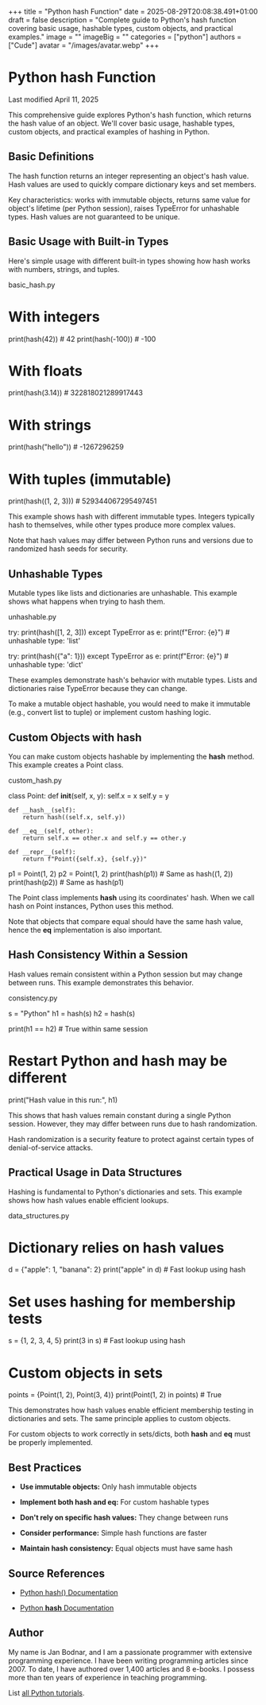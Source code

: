 +++
title = "Python hash Function"
date = 2025-08-29T20:08:38.491+01:00
draft = false
description = "Complete guide to Python's hash function covering basic usage, hashable types, custom objects, and practical examples."
image = ""
imageBig = ""
categories = ["python"]
authors = ["Cude"]
avatar = "/images/avatar.webp"
+++

# Python hash Function

Last modified April 11, 2025

This comprehensive guide explores Python's hash function, which
returns the hash value of an object. We'll cover basic usage, hashable types,
custom objects, and practical examples of hashing in Python.

## Basic Definitions

The hash function returns an integer representing an object's
hash value. Hash values are used to quickly compare dictionary keys and set
members.

Key characteristics: works with immutable objects, returns same value for
object's lifetime (per Python session), raises TypeError for unhashable types.
Hash values are not guaranteed to be unique.

## Basic Usage with Built-in Types

Here's simple usage with different built-in types showing how hash
works with numbers, strings, and tuples.

basic_hash.py
  

# With integers
print(hash(42))         # 42
print(hash(-100))       # -100

# With floats
print(hash(3.14))       # 322818021289917443

# With strings
print(hash("hello"))    # -1267296259

# With tuples (immutable)
print(hash((1, 2, 3)))  # 529344067295497451

This example shows hash with different immutable types. Integers
typically hash to themselves, while other types produce more complex values.

Note that hash values may differ between Python runs and versions due to
randomized hash seeds for security.

## Unhashable Types

Mutable types like lists and dictionaries are unhashable. This example shows
what happens when trying to hash them.

unhashable.py
  

try:
    print(hash([1, 2, 3]))
except TypeError as e:
    print(f"Error: {e}")  # unhashable type: 'list'

try:
    print(hash({"a": 1}))
except TypeError as e:
    print(f"Error: {e}")  # unhashable type: 'dict'

These examples demonstrate hash's behavior with mutable types.
Lists and dictionaries raise TypeError because they can change.

To make a mutable object hashable, you would need to make it immutable (e.g.,
convert list to tuple) or implement custom hashing logic.

## Custom Objects with __hash__

You can make custom objects hashable by implementing the __hash__
method. This example creates a Point class.

custom_hash.py
  

class Point:
    def __init__(self, x, y):
        self.x = x
        self.y = y
    
    def __hash__(self):
        return hash((self.x, self.y))
    
    def __eq__(self, other):
        return self.x == other.x and self.y == other.y
    
    def __repr__(self):
        return f"Point({self.x}, {self.y})"

p1 = Point(1, 2)
p2 = Point(1, 2)
print(hash(p1))  # Same as hash((1, 2))
print(hash(p2))  # Same as hash(p1)

The Point class implements __hash__ using its coordinates' hash.
When we call hash on Point instances, Python uses this method.

Note that objects that compare equal should have the same hash value, hence
the __eq__ implementation is also important.

## Hash Consistency Within a Session

Hash values remain consistent within a Python session but may change between
runs. This example demonstrates this behavior.

consistency.py
  

s = "Python"
h1 = hash(s)
h2 = hash(s)

print(h1 == h2)  # True within same session

# Restart Python and hash may be different
print("Hash value in this run:", h1)

This shows that hash values remain constant during a single Python session.
However, they may differ between runs due to hash randomization.

Hash randomization is a security feature to protect against certain types of
denial-of-service attacks.

## Practical Usage in Data Structures

Hashing is fundamental to Python's dictionaries and sets. This example shows
how hash values enable efficient lookups.

data_structures.py
  

# Dictionary relies on hash values
d = {"apple": 1, "banana": 2}
print("apple" in d)  # Fast lookup using hash

# Set uses hashing for membership tests
s = {1, 2, 3, 4, 5}
print(3 in s)        # Fast lookup using hash

# Custom objects in sets
points = {Point(1, 2), Point(3, 4)}
print(Point(1, 2) in points)  # True

This demonstrates how hash values enable efficient membership testing in
dictionaries and sets. The same principle applies to custom objects.

For custom objects to work correctly in sets/dicts, both __hash__
and __eq__ must be properly implemented.

## Best Practices

- **Use immutable objects:** Only hash immutable objects

- **Implement both __hash__ and __eq__:** For custom hashable types

- **Don't rely on specific hash values:** They change between runs

- **Consider performance:** Simple hash functions are faster

- **Maintain hash consistency:** Equal objects must have same hash

## Source References

- [Python hash() Documentation](https://docs.python.org/3/library/functions.html#hash)

- [Python __hash__ Documentation](https://docs.python.org/3/reference/datamodel.html#object.__hash__)

## Author

My name is Jan Bodnar, and I am a passionate programmer with extensive
programming experience. I have been writing programming articles since 2007.
To date, I have authored over 1,400 articles and 8 e-books. I possess more
than ten years of experience in teaching programming.

List [all Python tutorials](/python/).